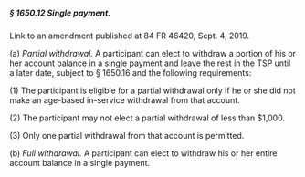 ##### § 1650.12 Single payment. #####

Link to an amendment published at 84 FR 46420, Sept. 4, 2019.

(a) *Partial withdrawal.* A participant can elect to withdraw a portion of his or her account balance in a single payment and leave the rest in the TSP until a later date, subject to § 1650.16 and the following requirements:

(1) The participant is eligible for a partial withdrawal only if he or she did not make an age-based in-service withdrawal from that account.

(2) The participant may not elect a partial withdrawal of less than $1,000.

(3) Only one partial withdrawal from that account is permitted.

(b) *Full withdrawal.* A participant can elect to withdraw his or her entire account balance in a single payment.
